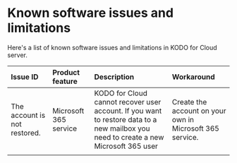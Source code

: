 # Known software issues and limitations

Here's a list of known software issues and limitations in KODO for Cloud server. 

| Issue ID | Product feature | Description | Workaround |
| :--- | :--- | :--- | :--- |
| The account is not restored. | Microsoft 365 service | KODO for Cloud cannot recover user account. If you want to restore data to a new mailbox you need to create a new Microsoft 365 user | Create the account on your own in Microsoft 365 service. |
|  |  |  |  |

